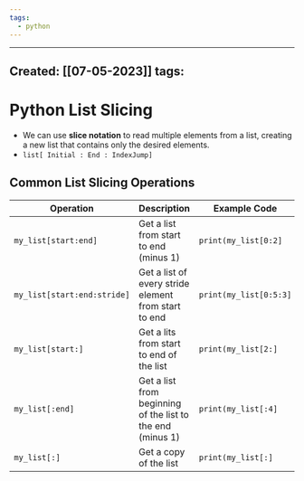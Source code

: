 ```yaml
---
tags:
  - python
---
```


---
Created: [[07-05-2023]]
tags: 
---
# Python List Slicing
- We can use **slice notation** to read multiple elements from a list, creating a new list that contains only the desired elements.
- `list[ Initial : End : IndexJump]`


## Common List Slicing Operations

| Operation                   | Description                                                | Example Code           |
| --------------------------- | ---------------------------------------------------------- | ---------------------- |
| `my_list[start:end]`        | Get a list from start to end (minus 1)                     | `print(my_list[0:2]`   |
| `my_list[start:end:stride]` | Get a list of every stride element from start to end       | `print(my_list[0:5:3]` |
| `my_list[start:]`            | Get a lits from start to end of the list                   | `print(my_list[2:]`    |
| `my_list[:end]`             | Get a list from beginning of the list to the end (minus 1) | `print(my_list[:4]`    |
| `my_list[:]`                | Get a copy of the list                                     | `print(my_list[:]`                       |

